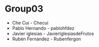# Group03
- Che Cui - Checui
- Pablo Hernando - pablohfdez
- Javier iglesias - JavierIglesiasdeFrutos
- Rubén Fernández - Rubenfergon

